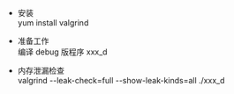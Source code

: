 * 安装  
yum install valgrind

* 准备工作  
编译 debug 版程序 xxx_d 

* 内存泄漏检查  
valgrind --leak-check=full --show-leak-kinds=all ./xxx_d

